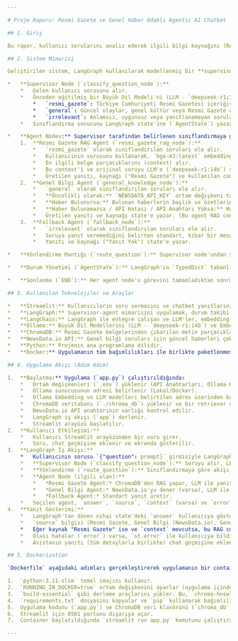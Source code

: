 ```yaml
---

# Proje Raporu: Resmi Gazete ve Genel Haber Odaklı Agentic AI Chatbot

## 1. Giriş

Bu rapor, kullanıcı sorularını analiz ederek ilgili bilgi kaynağını (Resmi Gazete veya genel haberler) belirleyen ve buna göre yanıt üreten agentic bir yapay zeka chatbot sisteminin geliştirilmesini ve mimarisini açıklamaktadır. Proje, LangGraph framework'ü kullanılarak bir supervisor-agent mimarisi üzerine inşa edilmiş, kullanıcı etkileşimi için Streamlit arayüzü sağlanmış ve dağıtım kolaylığı için Docker ile paketlenmiştir. Sistemin temel amacı, kullanıcının sorusunun niteliğine göre en uygun bilgi kaynağını otomatik olarak seçip (Resmi Gazete veritabanı veya güncel haber API'si), ilgili yanıtı üretmektir.

## 2. Sistem Mimarisi

Geliştirilen sistem, LangGraph kullanılarak modellenmiş bir **supervisor-agent mimarisine** dayanmaktadır. Bu mimaride, merkezi bir "supervisor" node'u gelen isteği analiz eder ve görevi uygun "agent" node'una yönlendirir.

*   **Supervisor Node (`classify_question_node`):**
    *   Gelen kullanıcı sorusunu alır.
    *   Önceden eğitilmiş bir Büyük Dil Modeli'ni (LLM - `deepseek-r1:14b`) kullanarak soruyu üç kategoriden birine sınıflandırır:
        *   `resmi_gazete`: Türkiye Cumhuriyeti Resmi Gazetesi içeriğiyle ilgili sorular.
        *   `general`: Güncel olaylar, genel kültür veya Resmi Gazete dışındaki konular.
        *   `irrelevant`: Anlamsız, uygunsuz veya yanıtlanamayan sorular.
    *   Sınıflandırma sonucunu LangGraph state'ine (`AgentState`) yazar. Bu state, iş akışındaki diğer node'lar arasında bilgi taşımak için kullanılır.

*   **Agent Nodes:** Supervisor tarafından belirlenen sınıflandırmaya göre aşağıdaki agent node'larından biri tetiklenir:
    1.  **Resmi Gazete RAG Agent (`resmi_gazete_rag_node`):**
        *   `resmi_gazete` olarak sınıflandırılan soruları ele alır.
        *   Kullanıcının sorusunu kullanarak, `bge-m3:latest` embedding modeli ile oluşturulmuş ve ChromaDB'de saklanan Resmi Gazete belgelerinin vektör temsillerinde bir anlamsal arama (Retrieval) gerçekleştirir.
        *   En ilgili belge parçacıklarını (context) alır.
        *   Bu context'i ve orijinal soruyu LLM'e (`deepseek-r1:14b`) sunarak, *yalnızca sağlanan context'e dayalı* bir yanıt üretmesini ister (Retrieval-Augmented Generation - RAG).
        *   Üretilen yanıtı, kaynağı ("Resmi Gazete") ve kullanılan context'i state'e yazar.
    2.  **Genel Bilgi Agent (`general_knowledge_node`):**
        *   `general` olarak sınıflandırılan soruları ele alır.
        *   **Öncelikli olarak:** `NEWSDATA_API_KEY` ortam değişkeni tanımlıysa, NewsData.io API'sini kullanarak soruyla ilgili güncel Türkçe haberleri arar.
        *   **Haber Bulunursa:** Bulunan haberlerin başlık ve özetlerini bir context olarak formatlar. Bu haber context'ini ve orijinal soruyu LLM'e sunarak, hem haberlerden hem de kendi genel bilgisinden yararlanarak bir yanıt üretmesini ister. Kaynak olarak "Genel Bilgi (NewsData.io)" belirtilir.
        *   **Haber Bulunamazsa / API Hatası / API Anahtarı Yoksa:** Haber arama adımını atlar veya oluşan hatayı not eder. Soruyu doğrudan LLM'e sorarak, modelin kendi dahili bilgisine dayalı bir yanıt üretmesini ister. Kaynak olarak "Genel Bilgi (LLM)" veya ilgili hata durumu belirtilir.
        *   Üretilen yanıtı ve kaynağı state'e yazar. (Bu agent RAG context'i döndürmez).
    3.  **Fallback Agent (`fallback_node`):**
        *   `irrelevant` olarak sınıflandırılan soruları ele alır.
        *   Soruya yanıt veremediğini belirten standart, kibar bir mesaj üretir.
        *   Yanıtı ve kaynağı ("Yanıt Yok") state'e yazar.

*   **Yönlendirme Mantığı (`route_question`):** Supervisor node'undan sonra çalışır. State'deki `classification` değerine bakarak iş akışını ilgili agent node'una (`resmi_gazete_agent`, `general_agent`, `fallback_agent`) yönlendirir.

*   **Durum Yönetimi (`AgentState`):** LangGraph'ın `TypedDict` tabanlı state'i, `question`, `classification`, `context` (Resmi Gazete RAG için), `answer`, `source` ve `error` gibi bilgileri node'lar arasında taşır ve iş akışının sonunda nihai sonucu içerir.

*   **Sonlanma (`END`):** Her agent node'u görevini tamamladıktan sonra iş akışı sona erer.

## 3. Kullanılan Teknolojiler ve Araçlar

*   **Streamlit:** Kullanıcıların soru sormasını ve chatbot yanıtlarını (kaynak ve RAG context detayları dahil) görmesini sağlayan basit ve etkileşimli bir web arayüzü oluşturmak için kullanıldı. Chat geçmişi `st.session_state` içinde tutulmaktadır.
*   **LangGraph:** Supervisor-agent mimarisini uygulamak, durum takibi yapmak ve node'lar arasında koşullu yönlendirmeyi sağlamak için kullanılan ana framework'tür. Durum makinesi (`StateGraph`) tanımlanarak iş akışı (workflow) oluşturulmuştur.
*   **LangChain:** LangGraph ile entegre çalışan ve LLM'ler, embedding modelleri ve vektör veritabanları ile etkileşimi kolaylaştıran kütüphanedir. Spesifik olarak `ChatOllama`, `OllamaEmbeddings` ve `Chroma` (vektör deposu arayüzü) bileşenleri kullanılmıştır.
*   **Ollama:** Büyük Dil Modellerini (LLM - `deepseek-r1:14b`) ve Embedding Modellerini (`bge-m3:latest`) lokal olarak çalıştırmak ve sunmak için kullanılmıştır. Kod, Ollama'nın hem lokalde hem de Docker container içinden (host makineye erişimle) çalışmasını destekleyecek şekilde yapılandırılmıştır (`OLLAMA_BASE_URL` ayarı).
*   **ChromaDB:** Resmi Gazete belgelerinden çıkarılan metin parçacıklarının embedding'lerini (vektörlerini) depolamak ve anlamsal arama (similarity search) yapmak için kullanılan açık kaynaklı vektör veritabanıdır. Veritabanı dosyaları (`chroma_db` klasörü) proje dizininde saklanmakta ve uygulama başlatıldığında yüklenmektedir.
*   **NewsData.io API:** Genel bilgi soruları için güncel haberleri çekmek amacıyla kullanılan harici bir API'dir. `NewsDataApiClient` kütüphanesi ile entegrasyon sağlanmıştır. API anahtarının (`NEWSDATA_API_KEY`) ortam değişkeni olarak ayarlanması gerekmektedir; aksi takdirde bu özellik devre dışı kalır.
*   **Python:** Projenin ana programlama dilidir.
*   **Docker:** Uygulamanın tüm bağımlılıkları ile birlikte paketlenmesi, taşınabilirliğin sağlanması ve farklı ortamlarda kolayca çalıştırılabilmesi için kullanılmıştır. `Dockerfile`, gerekli sistem kütüphanelerini (örn: `build-essential` for `chroma-hnswlib`), Python bağımlılıklarını kurar, uygulama kodunu ve ChromaDB verilerini kopyalar ve Streamlit uygulamasını başlatır.

## 4. Uygulama Akışı (Adım Adım)

1.  **Başlatma:** Uygulama (`app.py`) çalıştırıldığında:
    *   Ortam değişkenleri (`.env`) yüklenir (API Anahtarları, Ollama Host).
    *   Ollama sunucusunun adresi belirlenir (Lokal/Docker).
    *   Ollama Embedding ve LLM modelleri belirtilen adres üzerinden başlatılır.
    *   ChromaDB veritabanı (`./chroma_db`) yüklenir ve bir retriever nesnesi oluşturulur.
    *   NewsData.io API anahtarının varlığı kontrol edilir.
    *   LangGraph iş akışı (`app`) derlenir.
    *   Streamlit arayüzü başlatılır.
2.  **Kullanıcı Etkileşimi:**
    *   Kullanıcı Streamlit arayüzünden bir soru girer.
    *   Soru, chat geçmişine eklenir ve ekranda gösterilir.
3.  **LangGraph İş Akışı:**
    *   Kullanıcının sorusu `{"question": prompt}` girdisiyle LangGraph `app.invoke()` fonksiyonuna verilir.
    *   **Supervisor Node (`classify_question_node`):** Soruyu alır, LLM ile sınıflandırır (`resmi_gazete`, `general`, `irrelevant`).
    *   **Yönlendirme (`route_question`):** Sınıflandırmaya göre akışı uygun agent'a yönlendirir.
    *   **Agent Node (ilgili olan):**
        *   *Resmi Gazete Agent:* ChromaDB'den RAG yapar, LLM ile yanıt üretir.
        *   *Genel Bilgi Agent:* NewsData.io'yu dener (varsa), LLM ile yanıt üretir.
        *   *Fallback Agent:* Standart yanıt üretir.
    *   Seçilen agent, `answer`, `source`, `context` (varsa) ve `error` (varsa) bilgilerini içeren state'i güncelleyerek iş akışını tamamlar.
4.  **Yanıt Gösterimi:**
    *   LangGraph'tan dönen nihai state'deki `answer` kullanıcıya gösterilir.
    *   `source` bilgisi (Resmi Gazete, Genel Bilgi (NewsData.io), Genel Bilgi (LLM), Yanıt Yok, Hata) yanıtın altında belirtilir.
    *   Eğer kaynak "Resmi Gazete" ise ve `context` mevcutsa, bu RAG context'i "Detay: RAG Bağlamı" başlığı altında genişletilebilir bir alanda gösterilir.
    *   Olası hatalar (`error`) varsa, `st.error` ile kullanıcıya bildirilir.
    *   Asistanın yanıtı (tüm detaylarla birlikte) chat geçmişine eklenir.

## 5. Dockerization

`Dockerfile` aşağıdaki adımları gerçekleştirerek uygulamanın bir container imajını oluşturur:

1.  `python:3.11-slim` temel imajını kullanır.
2.  `RUNNING_IN_DOCKER=true` ortam değişkenini ayarlar (uygulama içindeki Ollama host mantığı için).
3.  `build-essential` gibi derleme araçlarını yükler. Bu, `chroma-hnswlib` gibi C++ eklentileri içeren Python paketlerinin kurulumu için kritiktir.
4.  `requirements.txt` dosyasını kopyalar ve `pip` kullanarak bağımlılıkları kurar.
5.  Uygulama kodunu (`app.py`) ve ChromaDB veri klasörünü (`chroma_db`) container içine kopyalar.
6.  Streamlit için 8501 portunu dışarıya açar.
7.  Container başlatıldığında `streamlit run app.py` komutunu çalıştırarak uygulamayı tüm ağ arayüzlerinde (`0.0.0.0`) erişilebilir şekilde başlatır.

---
```

